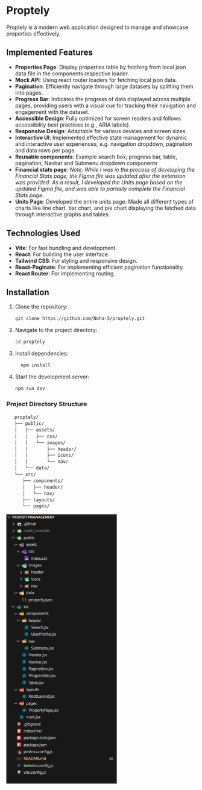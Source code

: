 # Proptely

Proptely is a modern web application designed to manage and showcase properties effectively.

## Implemented Features

- **Properties Page**: Display properties table by fetching from local json data file in the components respective loader.
- **Mock API**: Using react router loaders for fetching local json data.
- **Pagination**: Efficiently navigate through large datasets by splitting them into pages.
- **Progress Bar**: Indicates the progress of data displayed across multiple pages, providing users with a visual cue for tracking their navigation and engagement with the dataset.
- **Accessible Design**: Fully optimized for screen readers and follows accessibility best practices (e.g., ARIA labels).
- **Responsive Design**: Adaptable for various devices and screen sizes.
- **Interactive UI**: Implemented effective state management for dynamic and interactive user experiences, e.g. navigation dropdown, pagination and data rows per page.
- **Reusable components**: Example search box, progress bar, table, pagination, Navbar and Submenu dropdown components
- **Financial stats page**:
  _Note: While I was in the process of developing the Financial Stats page, the Figma file was updated after the extension was provided. As a result, I developed the Units page based on the updated Figma file, and was able to partially complete the Financial Stats page._
- **Units Page**: Developed the entire units page. Made all different types of charts like line chart, bar chart, and pie chart displaying the fetched data through interactive graphs and tables.

## Technologies Used

- **Vite**: For fast bundling and development.
- **React**: For building the user interface.
- **Tailwind CSS**: For styling and responsive design.
- **React-Paginate**: For implementing efficient pagination functionality.
- **React Router**: For implementing routing.

## Installation

1. Clone the repository:
   ```bash
   git clone https://github.com/Noha-5/proptely.git
   ```
2. Navigate to the project directory:

   ```bash
   cd proptely
   ```

3. Install dependencies:

   ```bash
     npm install
   ```

4. Start the development server:
   ```bash
   npm run dev
   ```

### Project Directory Structure

```bash
   proptely/
   ├── public/
   │   ├── assets/
   │   │   ├── css/
   │   │   └── images/
   │   │       ├── header/
   │   │       ├── icons/
   │   │       └── nav/
   │   └── data/
   └── src/
      ├── components/
      │   ├── header/
      │   └── nav/
      ├── layouts/
      └── pages/
```

![Project directory structure image](image.png)

